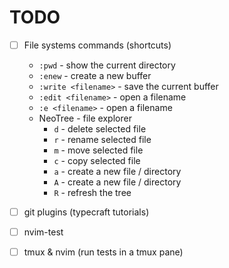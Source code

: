 # TODO

- [ ] File systems commands (shortcuts) 
  - `:pwd` - show the current directory
  - `:enew` - create a new buffer
  - `:write <filename>` - save the current buffer
  - `:edit <filename>` - open a filename
  - `:e <filename>` - open a filename
  - NeoTree - file explorer
    - `d` - delete selected file
    - `r` - rename selected file
    - `m` - move selected file
    - `c` - copy selected file
    - `a` - create a new file / directory
    - `A` - create a new file / directory 
    - `R` - refresh the tree
- [ ] git plugins (typecraft tutorials)

- [ ] nvim-test

- [ ] tmux & nvim (run tests in a tmux pane)
